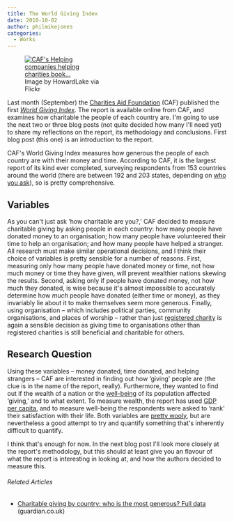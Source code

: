 ```yaml
---
title: The World Giving Index
date: 2010-10-02
author: philmikejones
categories:
  - Works
---
```


<div class="zemanta-img">
  <figure class="thumbnail wp-caption alignright" style="width: 178px"><a href="http://www.flickr.com/photos/53941041@N00/3592382746"><img title="CAF's Helping companies helping charities book..." src="https://i2.wp.com/farm4.static.flickr.com/3345/3592382746_b6d537b580_m.jpg?resize=168%2C240" alt="CAF's Helping companies helping charities book..." data-recalc-dims="1" /></a><figcaption class="caption wp-caption-text">Image by HowardLake via Flickr</figcaption></figure>
</div>

Last month (September) the [Charities Aid Foundation](http://www.cafonline.org/Default.aspx) (CAF) published the first [_World Giving Index_](http://www.cafonline.org/Default.aspx?page=19428). The report is available online from CAF, and examines how charitable the people of each country are. I'm going to use the next two or three blog posts (not quite decided how many I'll need yet) to share my reflections on the report, its methodology and conclusions. First blog post (this one) is an introduction to the report.


CAF's World Giving Index measures how generous the people of each country are with their money and time. According to CAF, it is the largest report of its kind ever completed, surveying respondents from 153 countries around the world (there are between 192 and 203 states, depending on [who you ask](http://en.wikipedia.org/wiki/Lists_of_countries_and_territories)), so is pretty comprehensive.

## Variables

As you can't just ask &#8216;how charitable are you?,' CAF decided to measure charitable giving by asking people in each country: how many people have donated money to an organisation; how many people have volunteered their time to help an organisation; and how many people have helped a stranger. All research must make similar operational decisions, and I think their choice of variables is pretty sensible for a number of reasons. First, measuring only how many people have donated money or time, not how much money or time they have given, will prevent wealthier nations skewing the results. Second, asking only if people have donated money, not how much they donated, is wise because it's almost impossible to accurately determine how _much_ people have donated (either time or money), as they invariably lie about it to make themselves seem more generous. Finally, using organisation &#8211; which includes political parties, community organisations, and places of worship &#8211; rather than just <a class="zem_slink" title="Charitable organization" rel="wikipedia" href="http://en.wikipedia.org/wiki/Charitable_organization">registered charity</a> is again a sensible decision as giving time to organisations other than registered charities is still beneficial and charitable for others.

## Research Question

Using these variables &#8211; money donated, time donated, and helping strangers &#8211; CAF are interested in finding out how &#8216;giving' people are (the clue is in the name of the report, really). Furthermore, they wanted to find out if the wealth of a nation or the <a class="zem_slink" title="Quality of life" rel="wikipedia" href="http://en.wikipedia.org/wiki/Quality_of_life">well-being</a> of its population affected &#8216;giving,' and to what extent. To measure wealth, the report has used <a class="zem_slink" title="Gross domestic product" rel="wikipedia" href="http://en.wikipedia.org/wiki/Gross_domestic_product">GDP per capita</a>, and to measure well-being the respondents were asked to &#8216;rank' their satisfaction with their life. Both variables are [pretty wooly](http://en.wikipedia.org/wiki/Gross_domestic_product#Limitations_of_GDP_to_judge_the_health_of_an_economy), but are nevertheless a good attempt to try and quantify something that's inherently difficult to quantify.

I think that's enough for now. In the next blog post I'll look more closely at the report's methodology, but this should at least give you an flavour of what the report is interesting in looking at, and how the authors decided to measure this.

<h6 class="zemanta-related-title" style="font-size:1em;">
  Related Articles
</h6>

<ul class="zemanta-article-ul">
  <li class="zemanta-article-ul-li">
    <a href="http://r.zemanta.com/?u=http%3A//www.guardian.co.uk/news/datablog/2010/sep/08/charitable-giving-country&a=24046179&rid=000000e6-9911-000F-0000-0000000000e5&e=7c5ec7cc19d36c724de956fe0c54a257">Charitable giving by country: who is the most generous? Full data</a> (guardian.co.uk)
  </li>
</ul>